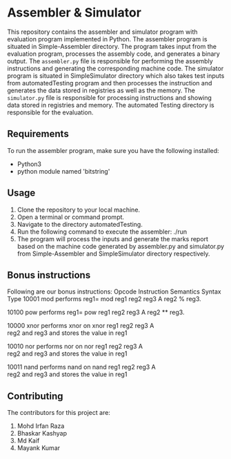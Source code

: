 # Assembler & Simulator

This repository contains the assembler and simulator program with evaluation program implemented in Python. The assembler program is situated in Simple-Assembler directory.
The program takes input from the evaluation program, processes the assembly code, and generates a binary output. The `assembler.py` file is responsible for performing the assembly instructions and generating the corresponding machine code.
The simulator program is situated in SimpleSimulator directory which also takes test inputs from automatedTesting program and then processes the instruction and generates the data stored in registries as well as the memory. The `simulator.py` file is responsible for processing instructions and showing data stored in registries and memory.
The automated Testing directory is responsible for the evaluation.

## Requirements

To run the assembler program, make sure you have the following installed:

- Python3
- python module named 'bitstring'

## Usage

1. Clone the repository to your local machine.
2. Open a terminal or command prompt.
3. Navigate to the directory automatedTesting.
4. Run the following command to execute the assembler:
    ./run 
5. The program will process the inputs and generate the marks report based on the machine code generated by assembler.py and simulator.py from Simple-Assembler and SimpleSimulator directory respectively.

## Bonus instructions
Following are our bonus instructions:
Opcode          Instruction         Semantics               Syntax              Type
10001               mod          performs reg1=         mod reg1 reg2 reg3        A
                                   reg2 % reg3.

10100               pow          performs reg1=         pow reg1 reg2 reg3        A
                                   reg2 ** reg3.

10000               xnor         performs xnor on       xnor reg1 reg2 reg3       A   
                                reg2 and reg3 and
                              stores the value in reg1 

10010               nor         performs nor on         nor reg1 reg2 reg3        A   
                                reg2 and reg3 and
                              stores the value in reg1    

10011               nand         performs nand on       nand reg1 reg2 reg3       A   
                                reg2 and reg3 and
                              stores the value in reg1            


## Contributing

The contributors for this project are: 
1. Mohd Irfan Raza
2. Bhaskar Kashyap
3. Md Kaif
4. Mayank Kumar